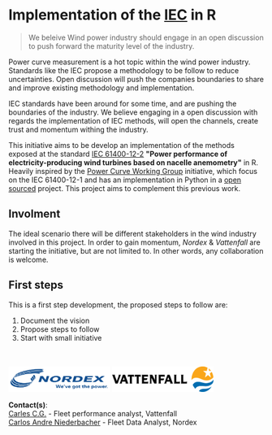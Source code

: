 # Implementation of the [IEC](https://en.wikipedia.org/wiki/IEC_61400) in R

> We beleive Wind power industry should engage in an open discussion  to push forward the maturity level of the industry. 

Power curve measurement is a hot topic within the wind power industry. Standards like the IEC propose a methodology to be follow to reduce uncertainties. Open discussion will push the companies boundaries to share and improve existing methodology and implementation. 

IEC standards have been around for some time, and are pushing the boundaries of the industry. We believe engaging in a open discussion with regards the implementation of IEC methods, will open the channels, create trust and momentum withing the industry. 


This initiative aims to be develop an implementation of the methods exposed at the standard [IEC 61400-12-2](https://webstore.iec.ch/publication/5430) **"Power performance of electricity-producing wind turbines based on nacelle anemometry"** in R.   
Heavily inspired by the [Power Curve Working Group](http://www.pcwg.org) initiative, which focus on the IEC 61400-12-1 and has an implementation in Python in a [open sourced](https://github.com/peterdougstuart/PCWG) project. This project aims to complement this previous work.  

## Involment  
The ideal scenario there will be different stakeholders in the wind industry involved in this project. In order to gain momentum, *Nordex* & *Vattenfall* are starting the initiative, but are not limited to. In other words, any collaboration is welcome.  

## First steps
This is a first step development, the proposed steps to follow are:  
1. Document the vision   
2. Propose steps to follow  
3. Start with small initiative  
  
<br><br>
<img src="./img/Nordex_logo.png" width="200" height="50" />
<img src="./img/Vattenfall_logo.png" width="200" height="50" />


**Contact(s)**:  
[Carles C.G.](mailto:carles.campos@vattenfall.com) - Fleet performance analyst, Vattenfall  
[Carlos Andre Niederbacher](mailto:CNiederbacher@nordex-online.com) - Fleet Data Analyst, Nordex
